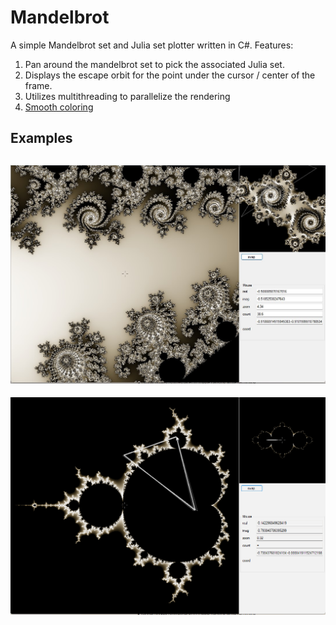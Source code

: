 # Mandelbrot

A simple Mandelbrot set and Julia set plotter written in C#. Features:
1. Pan around the mandelbrot set to pick the associated Julia set.
2. Displays the escape orbit for the point under the cursor / center of the frame.
3. Utilizes multithreading to parallelize the rendering
4. [Smooth coloring](https://en.wikipedia.org/wiki/Plotting_algorithms_for_the_Mandelbrot_set#Continuous_(smooth)_coloring)

## Examples
![](/examples/mandelbrot-example.jpg)
---
![](/examples/show-orbit.gif)
